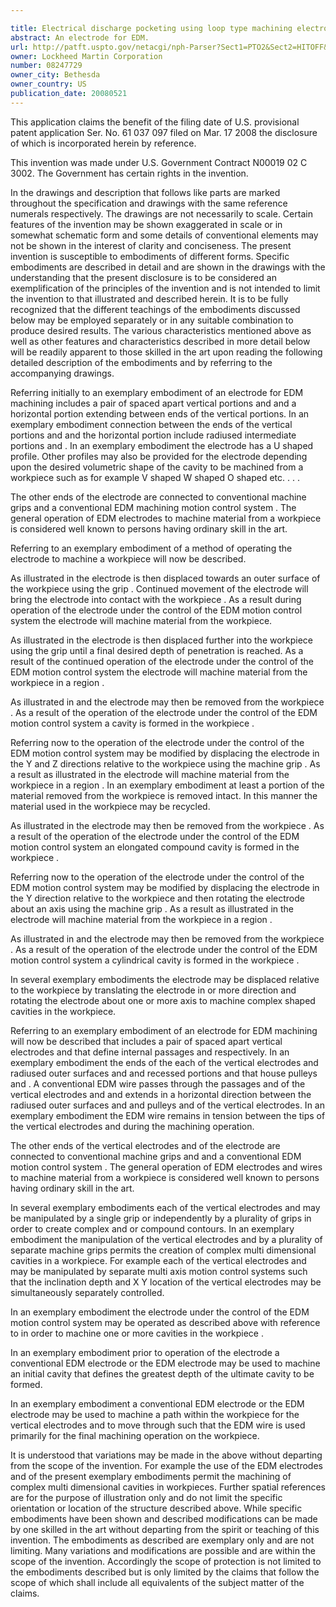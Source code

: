 ```yaml
---

title: Electrical discharge pocketing using loop type machining electrode
abstract: An electrode for EDM.
url: http://patft.uspto.gov/netacgi/nph-Parser?Sect1=PTO2&Sect2=HITOFF&p=1&u=%2Fnetahtml%2FPTO%2Fsearch-adv.htm&r=1&f=G&l=50&d=PALL&S1=08247729&OS=08247729&RS=08247729
owner: Lockheed Martin Corporation
number: 08247729
owner_city: Bethesda
owner_country: US
publication_date: 20080521
---
```

This application claims the benefit of the filing date of U.S. provisional patent application Ser. No. 61 037 097 filed on Mar. 17 2008 the disclosure of which is incorporated herein by reference.

This invention was made under U.S. Government Contract N00019 02 C 3002. The Government has certain rights in the invention.

In the drawings and description that follows like parts are marked throughout the specification and drawings with the same reference numerals respectively. The drawings are not necessarily to scale. Certain features of the invention may be shown exaggerated in scale or in somewhat schematic form and some details of conventional elements may not be shown in the interest of clarity and conciseness. The present invention is susceptible to embodiments of different forms. Specific embodiments are described in detail and are shown in the drawings with the understanding that the present disclosure is to be considered an exemplification of the principles of the invention and is not intended to limit the invention to that illustrated and described herein. It is to be fully recognized that the different teachings of the embodiments discussed below may be employed separately or in any suitable combination to produce desired results. The various characteristics mentioned above as well as other features and characteristics described in more detail below will be readily apparent to those skilled in the art upon reading the following detailed description of the embodiments and by referring to the accompanying drawings.

Referring initially to an exemplary embodiment of an electrode for EDM machining includes a pair of spaced apart vertical portions and and a horizontal portion extending between ends of the vertical portions. In an exemplary embodiment connection between the ends of the vertical portions and and the horizontal portion include radiused intermediate portions and . In an exemplary embodiment the electrode has a U shaped profile. Other profiles may also be provided for the electrode depending upon the desired volumetric shape of the cavity to be machined from a workpiece such as for example V shaped W shaped O shaped etc. . . .

The other ends of the electrode are connected to conventional machine grips and a conventional EDM machining motion control system . The general operation of EDM electrodes to machine material from a workpiece is considered well known to persons having ordinary skill in the art.

Referring to an exemplary embodiment of a method of operating the electrode to machine a workpiece will now be described.

As illustrated in the electrode is then displaced towards an outer surface of the workpiece using the grip . Continued movement of the electrode will bring the electrode into contact with the workpiece . As a result during operation of the electrode under the control of the EDM motion control system the electrode will machine material from the workpiece.

As illustrated in the electrode is then displaced further into the workpiece using the grip until a final desired depth of penetration is reached. As a result of the continued operation of the electrode under the control of the EDM motion control system the electrode will machine material from the workpiece in a region .

As illustrated in and the electrode may then be removed from the workpiece . As a result of the operation of the electrode under the control of the EDM motion control system a cavity is formed in the workpiece .

Referring now to the operation of the electrode under the control of the EDM motion control system may be modified by displacing the electrode in the Y and Z directions relative to the workpiece using the machine grip . As a result as illustrated in the electrode will machine material from the workpiece in a region . In an exemplary embodiment at least a portion of the material removed from the workpiece is removed intact. In this manner the material used in the workpiece may be recycled.

As illustrated in the electrode may then be removed from the workpiece . As a result of the operation of the electrode under the control of the EDM motion control system an elongated compound cavity is formed in the workpiece .

Referring now to the operation of the electrode under the control of the EDM motion control system may be modified by displacing the electrode in the Y direction relative to the workpiece and then rotating the electrode about an axis using the machine grip . As a result as illustrated in the electrode will machine material from the workpiece in a region .

As illustrated in and the electrode may then be removed from the workpiece . As a result of the operation of the electrode under the control of the EDM motion control system a cylindrical cavity is formed in the workpiece .

In several exemplary embodiments the electrode may be displaced relative to the workpiece by translating the electrode in or more direction and rotating the electrode about one or more axis to machine complex shaped cavities in the workpiece.

Referring to an exemplary embodiment of an electrode for EDM machining will now be described that includes a pair of spaced apart vertical electrodes and that define internal passages and respectively. In an exemplary embodiment the ends of the each of the vertical electrodes and radiused outer surfaces and and recessed portions and that house pulleys and . A conventional EDM wire passes through the passages and of the vertical electrodes and and extends in a horizontal direction between the radiused outer surfaces and and pulleys and of the vertical electrodes. In an exemplary embodiment the EDM wire remains in tension between the tips of the vertical electrodes and during the machining operation.

The other ends of the vertical electrodes and of the electrode are connected to conventional machine grips and and a conventional EDM motion control system . The general operation of EDM electrodes and wires to machine material from a workpiece is considered well known to persons having ordinary skill in the art.

In several exemplary embodiments each of the vertical electrodes and may be manipulated by a single grip or independently by a plurality of grips in order to create complex and or compound contours. In an exemplary embodiment the manipulation of the vertical electrodes and by a plurality of separate machine grips permits the creation of complex multi dimensional cavities in a workpiece. For example each of the vertical electrodes and may be manipulated by separate multi axis motion control systems such that the inclination depth and X Y location of the vertical electrodes may be simultaneously separately controlled.

In an exemplary embodiment the electrode under the control of the EDM motion control system may be operated as described above with reference to in order to machine one or more cavities in the workpiece .

In an exemplary embodiment prior to operation of the electrode a conventional EDM electrode or the EDM electrode may be used to machine an initial cavity that defines the greatest depth of the ultimate cavity to be formed.

In an exemplary embodiment a conventional EDM electrode or the EDM electrode may be used to machine a path within the workpiece for the vertical electrodes and to move through such that the EDM wire is used primarily for the final machining operation on the workpiece.

It is understood that variations may be made in the above without departing from the scope of the invention. For example the use of the EDM electrodes and of the present exemplary embodiments permit the machining of complex multi dimensional cavities in workpieces. Further spatial references are for the purpose of illustration only and do not limit the specific orientation or location of the structure described above. While specific embodiments have been shown and described modifications can be made by one skilled in the art without departing from the spirit or teaching of this invention. The embodiments as described are exemplary only and are not limiting. Many variations and modifications are possible and are within the scope of the invention. Accordingly the scope of protection is not limited to the embodiments described but is only limited by the claims that follow the scope of which shall include all equivalents of the subject matter of the claims.

